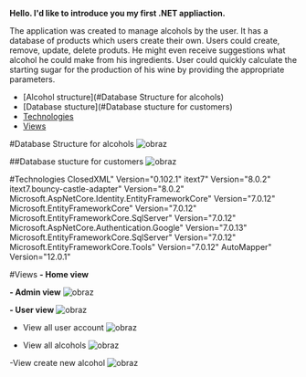 **Hello. I'd like to introduce you my first .NET appliaction.**

The application was created to manage alcohols by the user. It has a database of products which users create their own. 
Users could create, remove, update, delete produts.
He might even receive suggestions what alcohol he could make from his ingredients.
User could quickly calculate the starting sugar for the production of his wine by providing the appropriate parameters.

- [Alcohol structure](#Database Structure for alcohols)
- [Database stucture](#Database stucture for customers)
- [Technologies](#Technologies)
- [Views](#views)

#Database Structure for alcohols
![obraz](https://github.com/SuchMateusz/WebAppMVC/assets/103280699/3884c7a4-8d87-4308-a13b-1b0481cbf420)

##Database stucture for customers
![obraz](https://github.com/SuchMateusz/WebAppMVC/assets/103280699/cb15ed3a-52bc-4e91-a4c6-cbf859873d27)

#Technologies
ClosedXML" Version="0.102.1"
itext7" Version="8.0.2"
itext7.bouncy-castle-adapter" Version="8.0.2"
Microsoft.AspNetCore.Identity.EntityFrameworkCore" Version="7.0.12"
Microsoft.EntityFrameworkCore" Version="7.0.12"
Microsoft.EntityFrameworkCore.SqlServer" Version="7.0.12"
Microsoft.AspNetCore.Authentication.Google" Version="7.0.13"
Microsoft.EntityFrameworkCore.SqlServer" Version="7.0.12"
Microsoft.EntityFrameworkCore.Tools" Version="7.0.12"
AutoMapper" Version="12.0.1"

#Views
**- Home view**
  
**- Admin view**
  ![obraz](https://github.com/SuchMateusz/WebAppMVC/assets/103280699/4e265e4f-0173-4c4b-9e4a-d2d9145366ad)

**- User view**
  ![obraz](https://github.com/SuchMateusz/WebAppMVC/assets/103280699/0a8e8554-cfad-4b7d-894f-7f16c87973db)

- View all user account
 ![obraz](https://github.com/SuchMateusz/WebAppMVC/assets/103280699/af96f2e8-5d08-41ec-8176-7a84044c921e)

- View all alcohols
 ![obraz](https://github.com/SuchMateusz/WebAppMVC/assets/103280699/666784b3-a24e-445d-95c3-5e14baee4586)

-View create new alcohol
![obraz](https://github.com/SuchMateusz/WebAppMVC/assets/103280699/1a81fe91-a8a5-4f74-8ee1-3a727c8ba16a)

